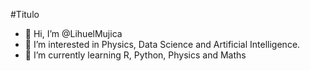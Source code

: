 #Titulo
- 👋 Hi, I’m @LihuelMujica
- 👀 I’m interested in Physics, Data Science and Artificial Intelligence.
- 🌱 I’m currently learning R, Python, Physics and Maths

<!---
LihuelMujica/LihuelMujica is a ✨ special ✨ repository because its `README.md` (this file) appears on your GitHub profile.
You can click the Preview link to take a look at your changes.
--->
